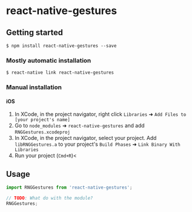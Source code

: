 
# react-native-gestures

## Getting started

`$ npm install react-native-gestures --save`

### Mostly automatic installation

`$ react-native link react-native-gestures`

### Manual installation


#### iOS

1. In XCode, in the project navigator, right click `Libraries` ➜ `Add Files to [your project's name]`
2. Go to `node_modules` ➜ `react-native-gestures` and add `RNGGestures.xcodeproj`
3. In XCode, in the project navigator, select your project. Add `libRNGGestures.a` to your project's `Build Phases` ➜ `Link Binary With Libraries`
4. Run your project (`Cmd+R`)<


## Usage
```javascript
import RNGGestures from 'react-native-gestures';

// TODO: What do with the module?
RNGGestures;
```
  